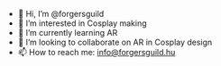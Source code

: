 - 👋 Hi, I’m @forgersguild
- 👀 I’m interested in Cosplay making
- 🌱 I’m currently learning AR
- 💞️ I’m looking to collaborate on AR in Cosplay design
- 📫 How to reach me: info@forgersguild.hu

<!---
forgersguild/forgersguild is a ✨ special ✨ repository because its `README.md` (this file) appears on your GitHub profile.
You can click the Preview link to take a look at your changes.
--->
